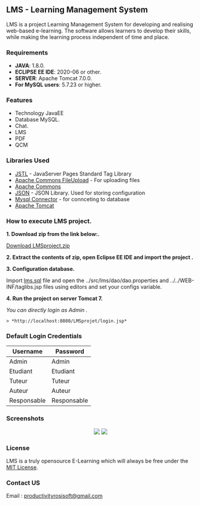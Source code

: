 ## LMS - Learning Management System
LMS is a project Learning Management System for developing and realising web-based e-learning. The software allows learners to develop their skills, while making the learning process independent of time and place.

### Requirements
* **JAVA**: 1.8.0.
* **ECLIPSE EE IDE**: 2020-06 or other.
* **SERVER**: Apache Tomcat 7.0.0.
* **For MySQL users**: 5.7.23 or higher.

### Features
* Technology JavaEE
* Database MySQL.
* Chat.
* LMS
* PDF
* QCM

### Libraries Used
  * [JSTL](https://repo1.maven.org/maven2/javax/servlet/jstl/1.2/jstl-1.2.jar) - JavaServer Pages Standard Tag Library
  * [Apache Commons FileUpload](https://repo1.maven.org/maven2/commons-fileupload/commons-fileupload/1.3/commons-fileupload-1.3.jar) - For uploading files
  * [Apache Commons](https://repo1.maven.org/maven2/commons-io/commons-io/2.4/commons-io-2.4.jar)
  * [JSON](http://www.java2s.com/Code/JarDownload/javax.json/javax.json-1.0.2.jar.zip) - JSON Library. Used for storing configuration
  * [Mysql Connector](https://repo1.maven.org/maven2/mysql/mysql-connector-java/5.1.6/mysql-connector-java-5.1.6.jar) - for connceting to database
  * [Apache Tomcat](https://downloads.apache.org/tomcat/tomcat-7/v7.0.106/bin/apache-tomcat-7.0.106.zip) 
  
### How to execute LMS project.

**1. Download zip from the link below:.**

[Download LMSproject.zip](https://github.com/Rosisoft3/LMS-Elearning/archive/main.zip)

**2. Extract the contents of zip, open Eclipse EE IDE and import the project .**

**3. Configuration database.**

Import [lms.sql](https://github.com/Rosisoft3/LMS-Elearning/database/lms.sql) file and open the ../src/lms/dao/dao.properties and ../../WEB-INF/taglibs.jsp files using editors and set your configs variable.
 
**4. Run the project on server Tomcat 7.**

*You can directly login as Admin .*
~~~
> *http://localhost:8080/LMSprojet/login.jsp*
~~~

### Default Login Credentials
| Username  | Password |
| ------------- | ------------- |
| Admin  | Admin  |
| Etudiant  | Etudiant  |
| Tuteur  | Tuteur  |
| Auteur  | Auteur  |
| Responsable  | Responsable  |

### Screenshots
<p align="center">
  <img src=https://github.com/Rosisoft3/LMS-Elearning/img/1.png>
 <img src=https://github.com/Rosisoft3/LMS-Elearning/img/2.png>
</p>

### License
LMS is a truly opensource E-Learning  which will always be free under the [MIT License](https://github.com/Rosisoft3/LMS-Elearning/blob/main/LICENSE).

### Contact US
Email : productivityrosisoft@gmail.com
